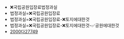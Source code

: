 - ❌국립공원입장료법정과실
- 법정과실=❌국립공원입장료
- 법정과실=❌국립공원입장료-❌토지에대한것
- 법정과실=❌국립공원입장료-❌토지에대한것-✅공원에대한것
- [2000다27749](https://casenote.kr/%EB%8C%80%EB%B2%95%EC%9B%90/2000%EB%8B%A427749)
